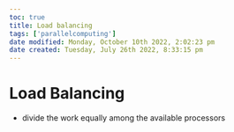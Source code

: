 ```yaml
---
toc: true
title: Load balancing
tags: ['parallelcomputing']
date modified: Monday, October 10th 2022, 2:02:23 pm
date created: Tuesday, July 26th 2022, 8:33:15 pm
---
```


# Load Balancing
- divide the work equally among the available processors



